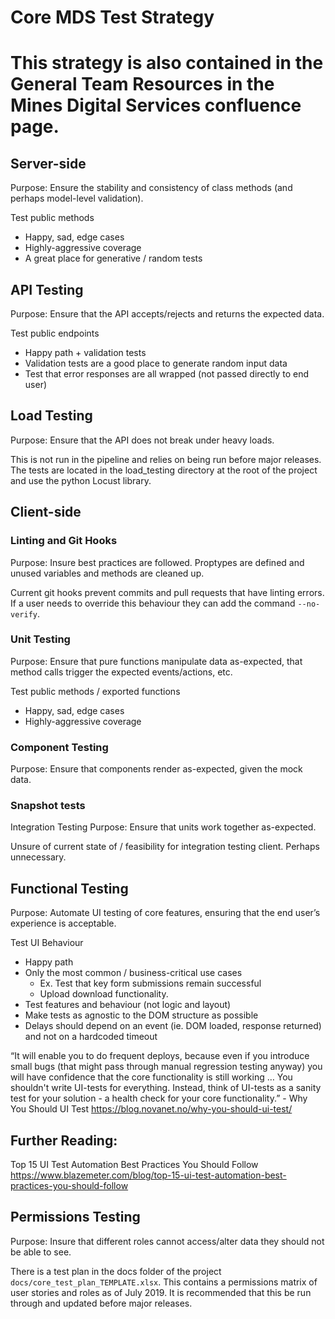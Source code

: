 # Core MDS Test Strategy

# This strategy is also contained in the General Team Resources in the Mines Digital Services confluence page.

## Server-side

Purpose: Ensure the stability and consistency of class methods (and perhaps model-level validation).

Test public methods

- Happy, sad, edge cases
- Highly-aggressive coverage
- A great place for generative / random tests

## API Testing

Purpose: Ensure that the API accepts/rejects and returns the expected data.

Test public endpoints

- Happy path + validation tests
- Validation tests are a good place to generate random input data
- Test that error responses are all wrapped (not passed directly to end user)

## Load Testing

Purpose: Ensure that the API does not break under heavy loads.

This is not run in the pipeline and relies on being run before major releases. The tests are located in the load_testing directory at the root of the project and use the python Locust library.

## Client-side

### Linting and Git Hooks

Purpose: Insure best practices are followed. Proptypes are defined and unused variables and methods are cleaned up.

Current git hooks prevent commits and pull requests that have linting errors. If a user needs to override this behaviour they can add the command `--no-verify`.

### Unit Testing

Purpose: Ensure that pure functions manipulate data as-expected, that method calls trigger the expected events/actions, etc.

Test public methods / exported functions

- Happy, sad, edge cases
- Highly-aggressive coverage

### Component Testing

Purpose: Ensure that components render as-expected, given the mock data.

### Snapshot tests

Integration Testing
Purpose: Ensure that units work together as-expected.

Unsure of current state of / feasibility for integration testing client. Perhaps unnecessary.

## Functional Testing

Purpose: Automate UI testing of core features, ensuring that the end user’s experience is acceptable.

Test UI Behaviour

- Happy path
- Only the most common / business-critical use cases
  - Ex. Test that key form submissions remain successful
  - Upload download functionality.
- Test features and behaviour (not logic and layout)
- Make tests as agnostic to the DOM structure as possible
- Delays should depend on an event (ie. DOM loaded, response returned) and not on a hardcoded timeout

“It will enable you to do frequent deploys, because even if you introduce small bugs (that might pass through manual regression testing anyway) you will have confidence that the core functionality is still working … You shouldn't write UI-tests for everything.
Instead, think of UI-tests as a sanity test for your solution - a health check for your core functionality.” - Why You Should UI Test https://blog.novanet.no/why-you-should-ui-test/

## Further Reading:

Top 15 UI Test Automation Best Practices You Should Follow https://www.blazemeter.com/blog/top-15-ui-test-automation-best-practices-you-should-follow

## Permissions Testing

Purpose: Insure that different roles cannot access/alter data they should not be able to see.

There is a test plan in the docs folder of the project `docs/core_test_plan_TEMPLATE.xlsx`. This contains a permissions matrix of user stories and roles as of July 2019. It is recommended that this be run through and updated before major releases.
